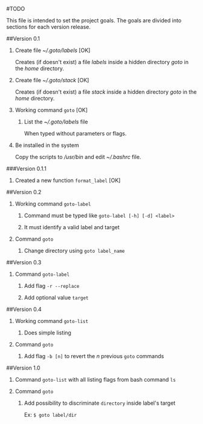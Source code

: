 #TODO

This file is intended to set the project goals. The goals are divided into sections for each version release.


##Version 0.1

1. Create file *~/.goto/labels* [OK]

    Creates (if doesn't exist) a file *labels* inside a hidden directory *goto* in the *home* directory.

2. Create file *~/.goto/stack* [OK]

    Creates (if doesn't exist) a file *stack* inside a hidden directory *goto* in the *home* directory.

3. Working command `goto` [OK]

    1. List the *~/.goto/labels* file

        When typed without parameters or flags.

4. Be installed in the system

    Copy the scripts to */usr/bin* and edit *~/.bashrc* file.

###Version 0.1.1

1. Created a new function `format_label` [OK]


##Version 0.2

1. Working command `goto-label`

    1. Command must be typed like `goto-label [-h] [-d] <label>`

    2. It must identify a valid label and target

2. Command `goto`

    1. Change directory using `goto label_name`


##Version 0.3

1. Command `goto-label`

    1. Add flag `-r --replace`

    2. Add optional value `target`


##Version 0.4

1. Working command `goto-list`

    1. Does simple listing

2. Command `goto`

    1. Add flag `-b [n]` to revert the *n* previous `goto` commands


##Version 1.0

1. Command `goto-list` with all listing flags from bash command `ls`

2. Command `goto`

    1. Add possibility to discriminate `directory` inside label's target

        Ex: `$ goto label/dir`